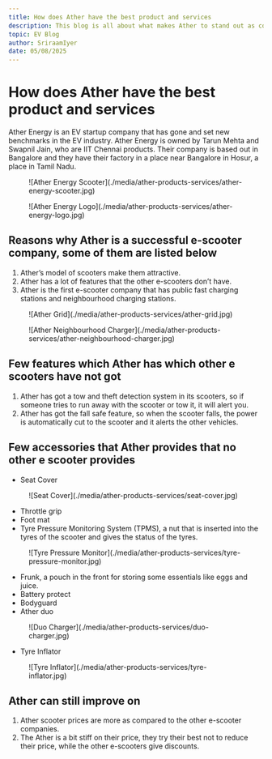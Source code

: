 ```yaml
---
title: How does Ather have the best product and services
description: This blog is all about what makes Ather to stand out as compared to thye other e scooter companies.
topic: EV Blog
author: SriraamIyer
date: 05/08/2025
---
```


# How does Ather have the best product and services
Ather Energy is an EV startup company that has gone and set new benchmarks in the EV industry.
Ather Energy is owned by Tarun Mehta and Swapnil Jain, who are IIT Chennai products. Their company is based out in Bangalore and they have their factory in a place near Bangalore in Hosur, a place in Tamil Nadu.


<figure markdown="span">
  ![Ather Energy Scooter](./media/ather-products-services/ather-energy-scooter.jpg)
</figure>

 
<figure markdown="span">
  ![Ather Energy Logo](./media/ather-products-services/ather-energy-logo.jpg)
</figure>

## Reasons why Ather is a successful e-scooter company, some of them are listed below
1.	Ather’s model of scooters make them attractive.
2.	Ather has a lot of features that the other e-scooters don’t have.
3.	Ather is the first e-scooter company that has public fast charging stations and neighbourhood charging stations.

<figure markdown="span">
  ![Ather Grid](./media/ather-products-services/ather-grid.jpg)
</figure>

<figure markdown="span">
  ![Ather Neighbourhood Charger](./media/ather-products-services/ather-neighbourhood-charger.jpg)
</figure>

## Few features which Ather has which other e scooters have not got
1.	Ather has got a tow and theft detection system in its scooters, so if someone tries to run away with the scooter or tow it, it will alert you.
2.	Ather has got the fall safe feature, so when the scooter falls, the power is automatically cut to the scooter and it alerts the other vehicles.

## Few accessories that Ather provides that no other e scooter provides

- Seat Cover

<figure markdown="span">
  ![Seat Cover](./media/ather-products-services/seat-cover.jpg)
</figure>

- Throttle grip
- Foot mat
- Tyre Pressure Monitoring System (TPMS), a nut that is inserted into the tyres of the scooter and gives the status of the tyres.

<figure markdown="span">
  ![Tyre Pressure Monitor](./media/ather-products-services/tyre-pressure-monitor.jpg)
</figure>

- Frunk, a pouch in the front for storing some essentials like eggs and juice.
- Battery protect
- Bodyguard
- Ather duo

<figure markdown="span">
  ![Duo Charger](./media/ather-products-services/duo-charger.jpg)
</figure>

- Tyre Inflator

<figure markdown="span">
  ![Tyre Inflator](./media/ather-products-services/tyre-inflator.jpg)
</figure>


## Ather can still improve on
1.	Ather scooter prices are more as compared to the other e-scooter companies.
2.	The Ather is a bit stiff on their price, they try their best not to reduce their price, while the other e-scooters give discounts.






